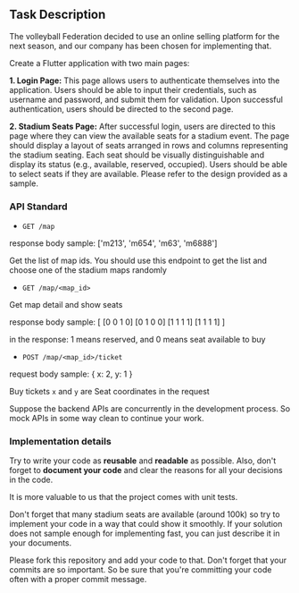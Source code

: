 Task Description
----------------
The volleyball Federation decided to use an online selling platform for the next season, and our company has been chosen for implementing that.


Create a Flutter application with two main pages:

**1. Login Page:**
This page allows users to authenticate themselves into the application. 
Users should be able to input their credentials, such as username and password, and submit them for validation.
Upon successful authentication, users should be directed to the second page.

**2. Stadium Seats Page:**
After successful login, users are directed to this page where they can view the available seats for a stadium event.
The page should display a layout of seats arranged in rows and columns representing the stadium seating.
Each seat should be visually distinguishable and display its status (e.g., available, reserved, occupied).
Users should be able to select seats if they are available. Please refer to the design provided as a sample.


### API Standard

* `GET /map`

‍‍‍response body sample: ['m213', 'm654', 'm63', 'm6888']


Get the list of map ids.
You should use this endpoint to get the list and choose one of the stadium maps randomly

* `GET /map/<map_id>`

Get map detail and show seats


response body sample:
[
   [0 0 1 0]
   [0 1 0 0]
   [1 1 1 1]
   [1 1 1 1]
]


in the response: 1 means reserved, and 0 means seat available to buy


* `POST /map/<map_id>/ticket`


request body sample:
{
x: 2,
y: 1
}

Buy tickets
`x` and `y` are Seat coordinates in the request


Suppose the backend APIs are concurrently in the development process. So mock APIs in some way clean to continue your work.

### Implementation details


Try to write your code as **reusable** and **readable** as possible.
Also, don't forget to **document your code** and clear the reasons for all your decisions in the code.

It is more valuable to us that the project comes with unit tests.

Don't forget that many stadium seats are available (around 100k) so try to implement your code in a way that could show it smoothly.
If your solution does not sample enough for implementing fast, you can just describe it in your documents.

Please fork this repository and add your code to that. Don't forget that your commits are so important.
So be sure that you're committing your code often with a proper commit message.



